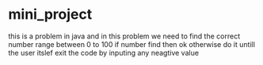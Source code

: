 # mini_project
this is a problem in java and in this problem we need to find the correct number range between 0 to 100 if number find then ok otherwise do it untill the user itslef exit the code by inputing any neagtive value 








